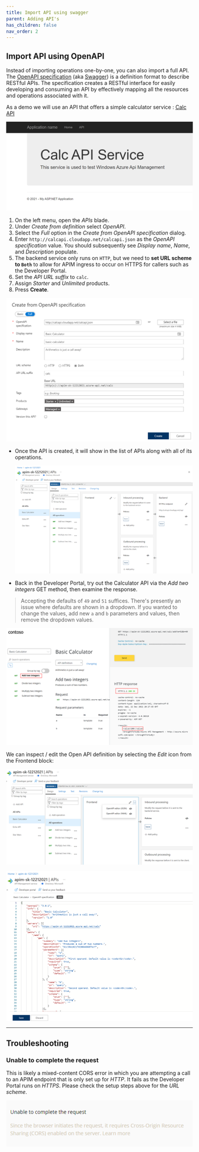 ```yaml
---
title: Import API using swagger
parent: Adding API's
has_children: false
nav_order: 2
---
```



## Import API using OpenAPI

Instead of importing operations one-by-one, you can also import a full API. The [OpenAPI specification](https://www.openapis.org/) (aka [Swagger](https://swagger.io)) is a definition format to describe RESTful APIs. The specification creates a RESTful interface for easily developing and consuming an API by effectively mapping all the resources and operations associated with it.

As a demo we will use an API that offers a simple calculator service : [Calc API](http://calcapi.cloudapp.net/)

![](../../assets/images/APIMCalcAPI.png)

1) On the left menu, open the *APIs* blade.  
2) Under *Create from definition* select *OpenAPI*.  
3) Select the *Full* option in the *Create from OpenAPI specification* dialog.  
4) Enter `http://calcapi.cloudapp.net/calcapi.json` as the *OpenAPI specification* value. You should subsequently see *Display name*, *Name*, and *Description* populate.  
5) The backend service only runs on `HTTP`, but we need to **set URL scheme to `Both`** to allow for APIM ingress to occur on HTTPS for callers such as the Developer Portal.  
6) Set the *API URL suffix* to `calc`.  
7) Assign *Starter* and *Unlimited* products.  
8) Press **Create**.  

![](../../assets/images/APIMAddCalcAPI1.png)

- Once the API is created, it will show in the list of APIs along with all of its operations.

  ![](../../assets/images/APIMAddCalcAPI2.png)

- Back in the Developer Portal, try out the Calculator API via the *Add two integers* GET method, then examine the response.  
> Accepting the defaults of `49` and `51` suffices. There's presently an issue where defaults are shown in a dropdown. If you wanted to change the values, add new `a` and `b` parameters and values, then remove the dropdown values.

![](../../assets/images/APIMCalcTryIt1.png)

We can inspect / edit the Open API definition by selecting the *Edit* icon from the Frontend block:

![](../../assets/images/APIMCalcSwagger.png)

![](../../assets/images/APIMCalcSwagger2.png)

---

## Troubleshooting

### Unable to complete the request

This is likely a mixed-content CORS error in which you are attempting a call to an APIM endpoint that is only set up for *HTTP*. It fails as the Developer Portal runs on *HTTPS*. Please check the setup steps above for the _URL scheme_.

![](../../assets/images/APIMCalcCORSError.png)